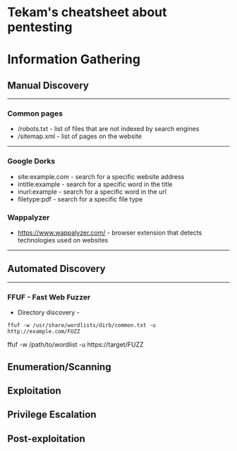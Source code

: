 # Tekam's cheatsheet about pentesting

# Information Gathering


## Manual Discovery

---

### Common pages

- /robots.txt - list of files that are not indexed by search engines
- /sitemap.xml - list of pages on the website

---

### Google Dorks

- site:example.com - search for a specific website address
- intitle:example - search for a specific word in the title
- inurl:example - search for a specific word in the url
- filetype:pdf - search for a specific file type

### Wappalyzer

- https://www.wappalyzer.com/ - browser extension that detects technologies used on websites

---

## Automated Discovery

---

### FFUF - Fast Web Fuzzer

- Directory discovery - 

```
ffuf -w /usr/share/wordlists/dirb/common.txt -u http://example.com/FUZZ
```

ffuf -w /path/to/wordlist -u https://target/FUZZ


## Enumeration/Scanning

## Exploitation

## Privilege Escalation

## Post-exploitation
